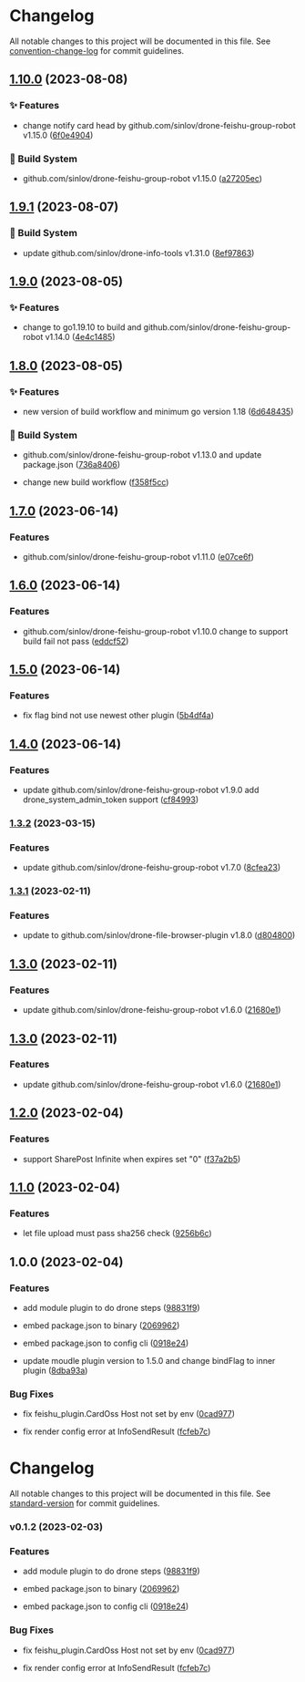 # Changelog

All notable changes to this project will be documented in this file. See [convention-change-log](https://github.com/convention-change/convention-change-log) for commit guidelines.

## [1.10.0](https://github.com/sinlov/drone-feishu-robot-oss/compare/1.9.1...v1.10.0) (2023-08-08)

### ✨ Features

* change notify card head by github.com/sinlov/drone-feishu-group-robot v1.15.0 ([6f0e4904](https://github.com/sinlov/drone-feishu-robot-oss/commit/6f0e49043995e34dfecdcb379651330365ad4dd4))

### 👷‍ Build System

* github.com/sinlov/drone-feishu-group-robot v1.15.0 ([a27205ec](https://github.com/sinlov/drone-feishu-robot-oss/commit/a27205ec1febf3ef2a6267d49c5fffec2fb37164))

## [1.9.1](https://github.com/sinlov/drone-feishu-robot-oss/compare/1.9.0...v1.9.1) (2023-08-07)

### 👷‍ Build System

* update github.com/sinlov/drone-info-tools v1.31.0 ([8ef97863](https://github.com/sinlov/drone-feishu-robot-oss/commit/8ef978630952cd498e812f3a8b47d08ac44249c9))

## [1.9.0](https://github.com/sinlov/drone-feishu-robot-oss/compare/1.8.0...v1.9.0) (2023-08-05)

### ✨ Features

* change to go1.19.10 to build and github.com/sinlov/drone-feishu-group-robot v1.14.0 ([4e4c1485](https://github.com/sinlov/drone-feishu-robot-oss/commit/4e4c1485e0af20e5f912ce718ac9f288fcfb3f46))

## [1.8.0](https://github.com/sinlov/drone-feishu-robot-oss/compare/1.7.0...v1.8.0) (2023-08-05)

### ✨ Features

* new version of build workflow and minimum go version 1.18 ([6d648435](https://github.com/sinlov/drone-feishu-robot-oss/commit/6d6484357feafce2514b6c7f8133c367b3dac5d1))

### 👷‍ Build System

* github.com/sinlov/drone-feishu-group-robot v1.13.0 and update package.json ([736a8406](https://github.com/sinlov/drone-feishu-robot-oss/commit/736a8406cb6ca8a018550be37778ab65276a0568))

* change new build workflow ([f358f5cc](https://github.com/sinlov/drone-feishu-robot-oss/commit/f358f5cca871229e7a166b5aff7d6a47d3cedc71))

## [1.7.0](https://github.com/sinlov/drone-feishu-robot-oss/compare/v1.6.0...v1.7.0) (2023-06-14)

### Features

* github.com/sinlov/drone-feishu-group-robot v1.11.0 ([e07ce6f](https://github.com/sinlov/drone-feishu-robot-oss/commit/e07ce6ff9aff5ea15a385cc5f0a40a31700a7628))

## [1.6.0](https://github.com/sinlov/drone-feishu-robot-oss/compare/v1.5.0...v1.6.0) (2023-06-14)

### Features

* github.com/sinlov/drone-feishu-group-robot v1.10.0 change to support build fail not pass ([eddcf52](https://github.com/sinlov/drone-feishu-robot-oss/commit/eddcf52920c90c7509f377db426ab5e6015f4851))

## [1.5.0](https://github.com/sinlov/drone-feishu-robot-oss/compare/v1.4.0...v1.5.0) (2023-06-14)

### Features

* fix flag bind not use newest other plugin ([5b4df4a](https://github.com/sinlov/drone-feishu-robot-oss/commit/5b4df4a962c508cc178bb5495d1d7f646bb07fc7))

## [1.4.0](https://github.com/sinlov/drone-feishu-robot-oss/compare/v1.3.2...v1.4.0) (2023-06-14)

### Features

* update github.com/sinlov/drone-feishu-group-robot v1.9.0 add drone_system_admin_token support ([cf84993](https://github.com/sinlov/drone-feishu-robot-oss/commit/cf8499389113176b63ad99300febf446e3e9eb15))

### [1.3.2](https://github.com/sinlov/drone-feishu-robot-oss/compare/v1.3.1...v1.3.2) (2023-03-15)

### Features

* update github.com/sinlov/drone-feishu-group-robot v1.7.0 ([8cfea23](https://github.com/sinlov/drone-feishu-robot-oss/commit/8cfea23c6c6a0fd6b8c23a028b29f5cec295b9d4))

### [1.3.1](https://github.com/sinlov/drone-feishu-robot-oss/compare/v1.3.0...v1.3.1) (2023-02-11)

### Features

* update to github.com/sinlov/drone-file-browser-plugin v1.8.0 ([d804800](https://github.com/sinlov/drone-feishu-robot-oss/commit/d804800eabca5145d9fd67482b7efaa33deb3321))

## [1.3.0](https://github.com/sinlov/drone-feishu-robot-oss/compare/v1.2.0...v1.3.0) (2023-02-11)

### Features

* update github.com/sinlov/drone-feishu-group-robot v1.6.0 ([21680e1](https://github.com/sinlov/drone-feishu-robot-oss/commit/21680e108c08bb9e8a2688249fa73b68074bc1d6))

## [1.3.0](https://github.com/sinlov/drone-feishu-robot-oss/compare/v1.2.0...v1.3.0) (2023-02-11)

### Features

* update github.com/sinlov/drone-feishu-group-robot v1.6.0 ([21680e1](https://github.com/sinlov/drone-feishu-robot-oss/commit/21680e108c08bb9e8a2688249fa73b68074bc1d6))

## [1.2.0](https://github.com/sinlov/drone-feishu-robot-oss/compare/v1.1.0...v1.2.0) (2023-02-04)

### Features

* support SharePost Infinite when expires set "0" ([f37a2b5](https://github.com/sinlov/drone-feishu-robot-oss/commit/f37a2b59617fa0c0aa5b52314ff223bf75b4ee5b))

## [1.1.0](https://github.com/sinlov/drone-feishu-robot-oss/compare/v1.0.0...v1.1.0) (2023-02-04)

### Features

* let file upload must pass sha256 check ([9256b6c](https://github.com/sinlov/drone-feishu-robot-oss/commit/9256b6ce5283d6ff9b14502de06e27d2b9c869f8))

## 1.0.0 (2023-02-04)

### Features

* add module plugin to do drone steps ([98831f9](https://github.com/sinlov/drone-feishu-robot-oss/commit/98831f91212f81f5bdcbed0747c15fcf84a94cf7))

* embed package.json to binary ([2069962](https://github.com/sinlov/drone-feishu-robot-oss/commit/2069962c9ab8cc0fbf08869c84855ba856de2872))

* embed package.json to config cli ([0918e24](https://github.com/sinlov/drone-feishu-robot-oss/commit/0918e24e5ef4e4e2d551ca08bd82a38292dc5dbf))

* update moudle plugin version to 1.5.0 and change bindFlag to inner plugin ([8dba93a](https://github.com/sinlov/drone-feishu-robot-oss/commit/8dba93a967bc991d61531dd581177a2862d1247b))

### Bug Fixes

* fix feishu_plugin.CardOss Host not set by env ([0cad977](https://github.com/sinlov/drone-feishu-robot-oss/commit/0cad977071380abafa4023be7827aae1afb17314))

* fix render config error at InfoSendResult ([fcfeb7c](https://github.com/sinlov/drone-feishu-robot-oss/commit/fcfeb7c3fe7e0f8f0dda278221801f04c5277066))

# Changelog

All notable changes to this project will be documented in this file. See [standard-version](https://github.com/conventional-changelog/standard-version) for commit guidelines.

### v0.1.2 (2023-02-03)

### Features

* add module plugin to do drone steps ([98831f9](https://github.com/sinlov/drone-feishu-robot-oss/commit/98831f91212f81f5bdcbed0747c15fcf84a94cf7))

* embed package.json to binary ([2069962](https://github.com/sinlov/drone-feishu-robot-oss/commit/2069962c9ab8cc0fbf08869c84855ba856de2872))

* embed package.json to config cli ([0918e24](https://github.com/sinlov/drone-feishu-robot-oss/commit/0918e24e5ef4e4e2d551ca08bd82a38292dc5dbf))

### Bug Fixes

* fix feishu_plugin.CardOss Host not set by env ([0cad977](https://github.com/sinlov/drone-feishu-robot-oss/commit/0cad977071380abafa4023be7827aae1afb17314))

* fix render config error at InfoSendResult ([fcfeb7c](https://github.com/sinlov/drone-feishu-robot-oss/commit/fcfeb7c3fe7e0f8f0dda278221801f04c5277066))
